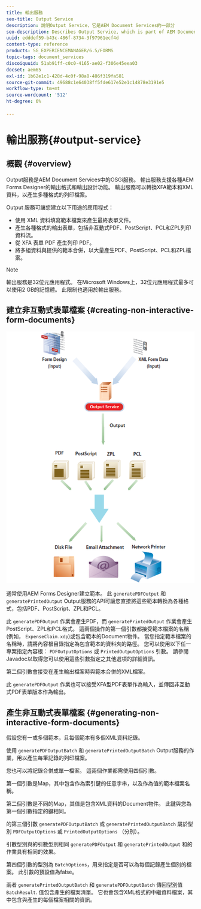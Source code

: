 ```yaml
---
title: 輸出服務
seo-title: Output Service
description: 說明Output Service，它是AEM Document Services的一部分
seo-description: Describes Output Service, which is part of AEM Document Services
uuid: edddef59-b43c-486f-8734-3f97961ecf4d
content-type: reference
products: SG_EXPERIENCEMANAGER/6.5/FORMS
topic-tags: document_services
discoiquuid: 51ab91ff-c0c0-4165-ae02-f306e45eea03
docset: aem65
exl-id: 1b62e1c1-428d-4c0f-98a8-486f319fa581
source-git-commit: 49688c1e64038ff5fde617e52e1c14878e3191e5
workflow-type: tm+mt
source-wordcount: '512'
ht-degree: 6%

---
```


# 輸出服務{#output-service}

## 概觀 {#overview}

Output服務是AEM Document Services中的OSGi服務。 輸出服務支援各種AEM Forms Designer的輸出格式和輸出設計功能。 輸出服務可以轉換XFA範本和XML資料，以產生多種格式的列印檔案。

Output 服務可讓您建立以下用途的應用程式：

* 使用 XML 資料填寫範本檔案來產生最終表單文件。
* 產生各種格式的輸出表單，包括非互動式PDF、PostScript、PCL和ZPL列印資料流。
* 從 XFA 表單 PDF 產生列印 PDF。
* 將多組資料與提供的範本合併，以大量產生PDF、PostScript、PCL和ZPL檔案。

>[!NOTE]
>
>輸出服務是32位元應用程式。 在Microsoft Windows上，32位元應用程式最多可以使用2 GB的記憶體。 此限制也適用於輸出服務。

## 建立非互動式表單檔案 {#creating-non-interactive-form-documents}

![usingoutput_modified](assets/usingoutput_modified.png)

通常使用AEM Forms Designer建立範本。 此 `generatePDFOutput` 和 `generatePrintedOutput` Output服務的API可讓您直接將這些範本轉換為各種格式，包括PDF、PostScript、ZPL和PCL。

此 `generatePDFOutput` 作業會產生PDF，而 `generatePrintedOutput` 作業會產生PostScript、ZPL和PCL格式。 這兩個操作的第一個引數都接受範本檔案的名稱(例如， `ExpenseClaim.xdp`)或包含範本的Document物件。 當您指定範本檔案的名稱時，請將內容根目錄指定為包含範本的資料夾的路徑。 您可以使用以下任一專案指定內容根： `PDFOutputOptions` 或 `PrintedOutputOptions` 引數。 請參閱Javadoc以取得您可以使用這些引數指定之其他選項的詳細資訊。

第二個引數會接受在產生輸出檔案時與範本合併的XML檔案。

此 `generatePDFOutput` 作業也可以接受XFA型PDF表單作為輸入，並傳回非互動式PDF表單版本作為輸出。

## 產生非互動式表單檔案 {#generating-non-interactive-form-documents}

假設您有一或多個範本，且每個範本有多個XML資料記錄。

使用 `generatePDFOutputBatch` 和 `generatePrintedOutputBatch` Output服務的作業，用以產生每筆記錄的列印檔案。

您也可以將記錄合併成單一檔案。 這兩個作業都需使用四個引數。

第一個引數是Map，其中包含作為索引鍵的任意字串，以及作為值的範本檔案名稱。

第二個引數是不同的Map，其值是包含XML資料的Document物件。 此鍵與您為第一個引數指定的鍵相同。

的第三個引數 `generatePDFOutputBatch` 或 `generatePrintedOutputBatch` 屬於型別 `PDFOutputOptions` 或 `PrintedOutputOptions` （分別）。

引數型別與的引數型別相同 `generatePDFOutput` 和 `generatePrintedOutput` 和的作業具有相同的效果。

第四個引數的型別為 `BatchOptions`，用來指定是否可以為每個記錄產生個別的檔案。 此引數的預設值為false。

兩者 `generatePrintedOutputBatch` 和 `generatePDFOutputBatch` 傳回型別值 `BatchResult`. 值包含產生的檔案清單。 它也會包含XML格式的中繼資料檔案，其中包含與產生的每個檔案相關的資訊。
